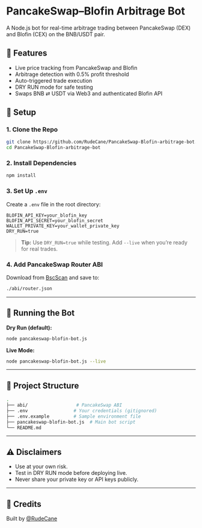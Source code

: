 # PancakeSwap–Blofin Arbitrage Bot

A Node.js bot for real-time arbitrage trading between PancakeSwap (DEX) and Blofin (CEX) on the BNB/USDT pair.

## 🚀 Features
- Live price tracking from PancakeSwap and Blofin
- Arbitrage detection with 0.5% profit threshold
- Auto-triggered trade execution
- DRY RUN mode for safe testing
- Swaps BNB ⇄ USDT via Web3 and authenticated Blofin API

## 🔧 Setup

### 1. Clone the Repo
```bash
git clone https://github.com/RudeCane/PancakeSwap-Blofin-arbitrage-bot.git
cd PancakeSwap-Blofin-arbitrage-bot
```

### 2. Install Dependencies
```bash
npm install
```

### 3. Set Up `.env`
Create a `.env` file in the root directory:

```env
BLOFIN_API_KEY=your_blofin_key
BLOFIN_API_SECRET=your_blofin_secret
WALLET_PRIVATE_KEY=your_wallet_private_key
DRY_RUN=true
```

> **Tip:** Use `DRY_RUN=true` while testing. Add `--live` when you’re ready for real trades.

### 4. Add PancakeSwap Router ABI
Download from [BscScan](https://bscscan.com/address/0x10ED43C718714eb63d5aA57B78B54704E256024E#code) and save to:
```bash
./abi/router.json
```

---

## 🧪 Running the Bot

**Dry Run (default):**
```bash
node pancakeswap-blofin-bot.js
```

**Live Mode:**
```bash
node pancakeswap-blofin-bot.js --live
```

---

## 📁 Project Structure
```bash
.
├── abi/                  # PancakeSwap ABI
├── .env                 # Your credentials (gitignored)
├── .env.example         # Sample environment file
├── pancakeswap-blofin-bot.js  # Main bot script
└── README.md
```

---

## ⚠️ Disclaimers
- Use at your own risk.
- Test in DRY RUN mode before deploying live.
- Never share your private key or API keys publicly.

---

## 🧠 Credits
Built by [@RudeCane](https://github.com/RudeCane)
